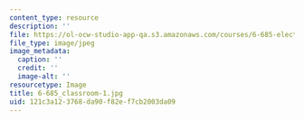 ```yaml
---
content_type: resource
description: ''
file: https://ol-ocw-studio-app-qa.s3.amazonaws.com/courses/6-685-electric-machines-fall-2013/121c3a123768da90f82ef7cb2003da09_6-685_classroom-1.jpg
file_type: image/jpeg
image_metadata:
  caption: ''
  credit: ''
  image-alt: ''
resourcetype: Image
title: 6-685_classroom-1.jpg
uid: 121c3a12-3768-da90-f82e-f7cb2003da09
---
```

